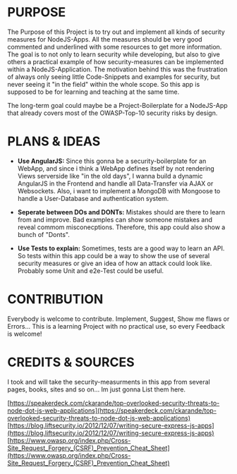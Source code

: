 PURPOSE
=================
The Purpose of this Project is to try out and implement all kinds of security measures for NodeJS-Apps. All the measures
should be very good commented and underlined with some resources to get more information. The goal is to not only to
learn security while developing, but also to give others a practical example of how security-measures can be implemented
within a NodeJS-Application. The motivation behind this was the frustration of always only seeing little Code-Snippets
and examples for security, but never seeing it "in the field" within the whole scope. So this app is supposed to be for
learning and teaching at the same time.

The long-term goal could maybe be a Project-Boilerplate for a NodeJS-App that already covers most of the OWASP-Top-10
security risks by design.


PLANS & IDEAS
=================
- **Use AngularJS:**
Since this gonna be a security-boilerplate for an WebApp, and since i think a WebApp defines itself by not rendering
Views serverside like "in the old days", I wanna build a dynamic AngularJS in the Frontend and handle all Data-Transfer via AJAX or
Websockets. Also, i want to implement a MongoDB with Mongoose to handle a User-Database and authentication system.

- **Seperate between DOs and DONTs:**
Mistakes should are there to learn from and improve. Bad examples can show someone mistakes and reveal commom misconecptions.
Therefore, this app could also show a bunch of "Donts".

- **Use Tests to explain:**
Sometimes, tests are a good way to learn an API. So tests within this app could be a way to show the use of several security
measures or give an idea of how an attack could look like. Probably some Unit and e2e-Test could be useful.


CONTRIBUTION
=================
Everybody is welcome to contribute. Implement, Suggest, Show me flaws or Errors... This is a learning Project with no practical use, so every
Feedback is welcome!


CREDITS & SOURCES
=================
I took and will take the security-measurments in this app from several pages, books, sites and so on...  Im just gonna List them here.

[https://speakerdeck.com/ckarande/top-overlooked-security-threats-to-node-dot-js-web-applications](https://speakerdeck.com/ckarande/top-overlooked-security-threats-to-node-dot-js-web-applications)
[https://blog.liftsecurity.io/2012/12/07/writing-secure-express-js-apps](https://blog.liftsecurity.io/2012/12/07/writing-secure-express-js-apps)
[https://www.owasp.org/index.php/Cross-Site_Request_Forgery_(CSRF)_Prevention_Cheat_Sheet](https://www.owasp.org/index.php/Cross-Site_Request_Forgery_(CSRF)_Prevention_Cheat_Sheet)